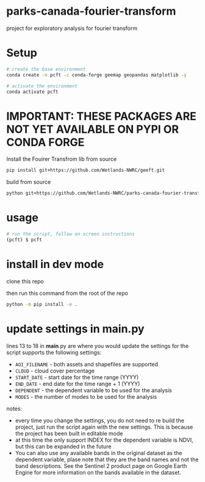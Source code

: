 # parks-canada-fourier-transform
project for exploratory analysis for fourier transform

# Setup
```bash
# create the base environment
conda create -n pcft -c conda-forge geemap geopandas matplotlib -y
```

```bash
# activate the environment
conda activate pcft
```

# IMPORTANT: THESE PACKAGES ARE NOT YET AVAILABLE ON PYPI OR CONDA FORGE

Install the Fouirer Transfrom lib from source
```bash
pip install git+https://github.com/Wetlands-NWRC/geeft.git
```

build from source
```bash
python git+https://github.com/Wetlands-NWRC/parks-canada-fourier-transform.git
```

# usage
```bash
# run the script, follow on screen instructions
(pcft) $ pcft
```

# install in dev mode
clone this repo

then run this command from the root of the repo
```bash
python -m pip install -e .
```

# update settings in __main__.py
lines 13 to 18 in __main__.py are where you would update the settings for the script
supports the following settings:
- `AOI_FILENAME` - both assets and shapefiles are supported
- `CLOUD` - cloud cover percentage
- `START_DATE` - start date for the time range (YYYY)
- `END_DATE` - end date for the time range + 1 (YYYY)
- `DEPENDENT` - the dependent variable to be used for the analysis
- `MODES` - the number of modes to be used for the analysis

notes:
- every time you change the settings, you do not need to re build the project, just run the script again with the new settings. This is because the project has been built in editable mode
- at this time the only support INDEX for the dependent variable is NDVI, but this can be expanded in the future
- You can also use any available bands in the original dataset as the dependent variable, plase note that they are the band names and not the band descriptions. See the Sentinel 2 product page on Google Earth Engine for more information on the bands available in the dataset.
